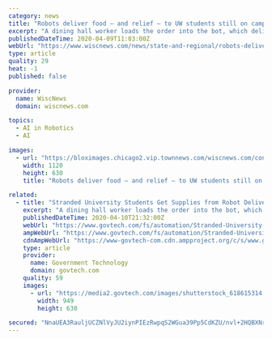 ```yaml
---
category: news
title: "Robots deliver food — and relief — to UW students still on campus during COVID-19 pandemic"
excerpt: "A dining hall worker loads the order into the bot, which delivers it to the front entrance of the requested campus building by relying on artificial intelligence ... I'm a Starship robot trying to do my job,\" the bot chirps. If a person does not oblige, the robot may become hostile and start sounding alarms, Testory said."
publishedDateTime: 2020-04-09T11:03:00Z
webUrl: "https://www.wiscnews.com/news/state-and-regional/robots-deliver-food-and-relief-to-uw-students-still-on-campus-during-covid-19-pandemic/article_1687e715-9003-58b8-976d-b5c5ecd9e071.html"
type: article
quality: 29
heat: -1
published: false

provider:
  name: WiscNews
  domain: wiscnews.com

topics:
  - AI in Robotics
  - AI

images:
  - url: "https://bloximages.chicago2.vip.townnews.com/wiscnews.com/content/tncms/assets/v3/editorial/1/b9/1b9f32d1-8381-5ab4-b389-e6ffce7d31f8/5e8e2a316e3c6.image.jpg?crop=1739%2C978%2C0%2C106&resize=1120%2C630&order=crop%2Cresize"
    width: 1120
    height: 630
    title: "Robots deliver food — and relief — to UW students still on campus during COVID-19 pandemic"

related:
  - title: "Stranded University Students Get Supplies from Robot Deliveries"
    excerpt: "A dining hall worker loads the order into the bot, which delivers it to the front entrance of the requested campus building by relying on artificial intelligence ... I'm a Starship robot trying to do my job,\" the bot chirps. If a person does not oblige, the robot may become hostile and start sounding alarms, Testory said."
    publishedDateTime: 2020-04-10T21:32:00Z
    webUrl: "https://www.govtech.com/fs/automation/Stranded-University-Students-Get-Supplies-from-Robot-Deliveries.html"
    ampWebUrl: "https://www.govtech.com/fs/automation/Stranded-University-Students-Get-Supplies-from-Robot-Deliveries.html?AMP"
    cdnAmpWebUrl: "https://www-govtech-com.cdn.ampproject.org/c/s/www.govtech.com/fs/automation/Stranded-University-Students-Get-Supplies-from-Robot-Deliveries.html?AMP"
    type: article
    provider:
      name: Government Technology
      domain: govtech.com
    quality: 59
    images:
      - url: "https://media2.govtech.com/images/shutterstock_618615314.jpg"
        width: 949
        height: 630

secured: "NnaUEA3RauljUCZNlVyJU2iynPIEzRwpqS2WGua39Pp5CdKZU/nvl+2HQBXNr8t32PKC/SEmu3Y8rrFBk1CqTf0Z3Tl1ah4tPQNrbh/Va+0dYDMQlET7FQAerhAsjH/639WvWf7NhRVelRsi/rUl0CcJwjueHmbj+JdDq1qzpeDsDoiS12/BP5oD3xuhtrNsSfUob9cUtte8/+cS6RFaX+YTifwbE5jes4DN9BSnNo9OJKrhssDCRD+BYqoggIv4WfTCZUKl8v4ucqfijSHeo7MVQWakLJiFGlMnae2Yd1KBug7rKp3JHabj8s+Mx7FY;DK/hPYs2SwZbK8+q7rfhcA=="
---
```


